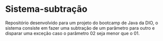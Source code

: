 # Sistema-subtração

Repositório desenvolvido para um projeto do bootcamp de Java da DIO, o sistema consiste em fazer uma subtração de um parâmetro para outro e disparar uma exceção caso o parâmetro 02 seja menor que o 01.
